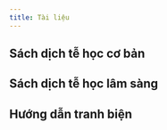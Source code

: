 ```yaml
---
title: Tài liệu
---
```


## Sách dịch tễ học cơ bản

## Sách dịch tễ học lâm sàng

## Hướng dẫn tranh biện
    
    
